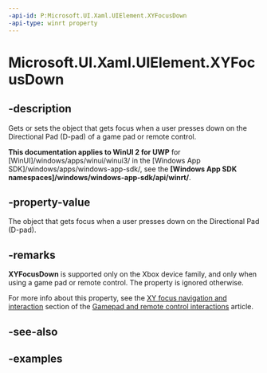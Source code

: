 ```yaml
---
-api-id: P:Microsoft.UI.Xaml.UIElement.XYFocusDown
-api-type: winrt property
---
```


# Microsoft.UI.Xaml.UIElement.XYFocusDown

<!--
public Microsoft.UI.Xaml.DependencyObject XYFocusDown { get; set; }
-->

## -description

Gets or sets the object that gets focus when a user presses down on the Directional Pad (D-pad) of a game pad or remote control.

**This documentation applies to WinUI 2 for UWP** for [WinUI]/windows/apps/winui/winui3/ in the [Windows App SDK]/windows/apps/windows-app-sdk/, see the **[Windows App SDK namespaces]/windows/windows-app-sdk/api/winrt/**.

## -property-value

The object that gets focus when a user presses down on the Directional Pad (D-pad).

## -remarks

**XYFocusDown** is supported only on the Xbox device family, and only when using a game pad or remote control. The property is ignored otherwise.

For more info about this property, see the [XY focus navigation and interaction](/windows/apps/design/input/gamepad-and-remote-interactions) section of the [Gamepad and remote control interactions](/windows/apps/design/input/gamepad-and-remote-interactions) article.

## -see-also

## -examples

